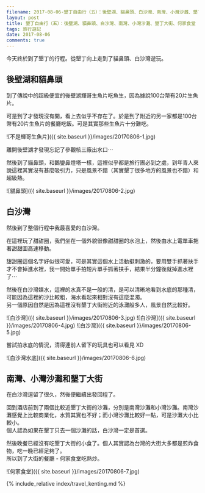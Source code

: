 ```yaml
---
filename: 2017-08-06-墾丁自由行（五）：後壁湖、貓鼻頭、白沙灣、南灣、小灣沙灘、墾丁大街、何家食堂.md
layout: post
title: 墾丁自由行（五）：後壁湖、貓鼻頭、白沙灣、南灣、小灣沙灘、墾丁大街、何家食堂
tags: 旅行遊記
date: 2017-08-06
comments: true
---
```

今天終於到了墾丁的行程。從墾丁向上走到了貓鼻頭、白沙灣遊玩。

## 後壁湖和貓鼻頭

到了傳說中的超級便宜的後壁湖輝哥生魚片吃魚生，因為據說100台幣有20片生魚片。

可是到了才發現沒有開，看上去似乎不存在了。於是到了附近的另一家都是100台幣有20片生魚片的餐廳吃飯。可是其實那些生魚片十分難吃。

![不是輝哥生魚片]({{ site.baseurl }}/images/20170806-1.jpg)

離開後壁湖才發現忘記了參觀核三廠出水口⋯

然後到了貓鼻頭，和鵝鑾鼻燈塔一樣，這裡似乎都是旅行團必到之處，到年青人來說這裡其實沒有甚麼吸引力，只是風景不錯（其實墾丁很多地方的風景也不錯）和超級熱。

![貓鼻頭]({{ site.baseurl }}/images/20170806-2.jpg)

## 白沙灣

然後到了整個行程中我最喜愛的白沙灣。

在這裡玩了甜甜圈，我們坐在一個外貌很像甜甜圈的水泡上，然後由水上電單車拖著甜甜圖高速移動。

甜甜圈這個名字好似很可愛，可是其實這個水上活動挺刺激的，要用雙手抓著扶手才不會掉進水裡，我一開始單手拍短片單手抓著扶手，結果半分鐘後就掉進水裡了⋯

然後在白沙灣嬉水，這裡的水真不是一般的清，是可以清晰地看到水底的那種清，可能因為這裡的沙比較粗，海水看起來相對沒有這麼混濁。  
另一個原因自然是因為這裡沒有墾丁大街附近的泳灘般多人，風景自然比較好。

![白沙灣]({{ site.baseurl }}/images/20170806-3.jpg)
![白沙灣]({{ site.baseurl }}/images/20170806-4.jpg)
![白沙灣]({{ site.baseurl }}/images/20170806-5.jpg)

嘗試拍水底的情況，清得連前人留下的玩具也可以看見 XD

![白沙灣水底]({{ site.baseurl }}/images/20170806-6.jpg)

## 南灣、小灣沙灘和墾丁大街

在白沙灣逗留了很久，然後便繼續出發回程了。

回到酒店前到了兩個比較近墾丁大街的沙灘，分別是南灣沙灘和小灣沙灘。南灣沙灘感覺上比較商業化，水質其實也不好；而小灣沙灘比較好一點，可是沙灘大小比較小。  
個人認為如果在墾丁只去一個沙灘的話，白沙灣一定是首選。

然後晚餐已經沒有吃墾丁大街的小食了。個人其實認為台灣的大街大多都是煎炸食物，吃一晚已經足夠了。  
所以到了大街的餐廳 - 何家食堂吃熱炒。

![何家食堂]({{ site.baseurl }}/images/20170806-7.jpg)

{% include_relative index/travel_kenting.md %}
